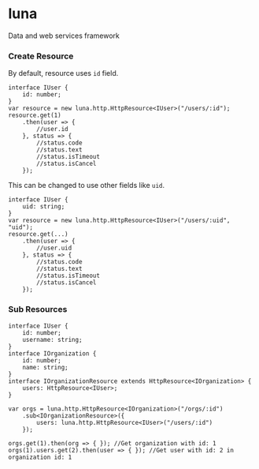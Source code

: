 luna
====

Data and web services framework


### Create Resource

By default, resource uses `id` field.

```
interface IUser {
    id: number;
}
var resource = new luna.http.HttpResource<IUser>("/users/:id");
resource.get(1)
    .then(user => {
        //user.id
    }, status => {
        //status.code
        //status.text
        //status.isTimeout
        //status.isCancel
    });
```

This can be changed to use other fields like `uid`.

```
interface IUser {
    uid: string;
}
var resource = new luna.http.HttpResource<IUser>("/users/:uid", "uid");
resource.get(...)
    .then(user => {
        //user.uid
    }, status => {
        //status.code
        //status.text
        //status.isTimeout
        //status.isCancel
    });
```


### Sub Resources

```
interface IUser {
    id: number;
    username: string;
}
interface IOrganization {
    id: number;
    name: string;
}
interface IOrganizationResource extends HttpResource<IOrganization> {
    users: HttpResource<IUser>;
}

var orgs = luna.http.HttpResource<IOrganization>("/orgs/:id")
    .sub<IOrganizationResource>({
        users: luna.http.HttpResource<IUser>("/users/:id")
    });

orgs.get(1).then(org => { }); //Get organization with id: 1
orgs(1).users.get(2).then(user => { }); //Get user with id: 2 in organization id: 1
```
